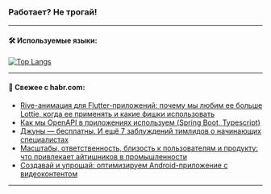 ### Работает? Не трогай!

---
<!--
#### 🛠️ Technical stack:

![Java](https://img.shields.io/badge/Java-informational?logo=Oracle&style=flat&logoColor=white&color=FF4500)
![Kotlin](https://img.shields.io/badge/Kotlin-informational?logo=Kotlin&style=flat&logoColor=white&color=774D97)
![TS](https://img.shields.io/badge/TypeScript-informational?logo=typeScript&style=flat&logoColor=black&color=017acc)
![Python](https://img.shields.io/badge/Python-informational?logo=Python&style=flat&logoColor=black&color=ffdd54) <br>
![Spring](https://img.shields.io/badge/Spring-informational?logo=Spring&style=flat&logoColor=white&color=6DB33F) 
![SpringBoot](https://img.shields.io/badge/SpringBoot-informational?logo=SpringBoot&style=flat&logoColor=white&color=6DB33F)
![Nest](https://img.shields.io/badge/NestJS-informational?logo=NestJS&style=flat&logoColor=white&color=E0234E) 
![NodeJS](https://img.shields.io/badge/NodeJS-informational?logo=node.js&style=flat&logoColor=white&color=70A760)<br>
![PostgreSQL](https://img.shields.io/badge/PostgreSQL-informational?logo=PostgreSQL&style=flat&logoColor=white&color=DAA520)
![MongoDB](https://img.shields.io/badge/MongoDB-informational?logo=MongoDB&style=flat&logoColor=white&color=870000)
![Apache](https://img.shields.io/badge/Apache-informational?logo=apache&style=flat&logoColor=white&color=f74e28)

___ 
-->

#### 🛠️ Используемые языки:

[![Top Langs](https://github-readme-stats-u2qms2cxw-advtsettinggmailcoms-projects.vercel.app/api/top-langs/?username=zloylis&langs_count=10&hide_title=true&title_color=e6edf3&size_weight=0.5&count_weight=0.5&layout=compact&hide_progress=true&hide_border=true&theme=dracula)](https://github.com/zloylis)

<!---


####  :octocat:&nbsp;&nbsp; Статистика:

![GitHub stats](https://github-readme-stats-u2qms2cxw-advtsettinggmailcoms-projects.vercel.app/api?username=zloylis&show_icons=true&hide_border=true&theme=dracula&title_color=e6edf3&include_all_commits=true&count_private=true&hide_rank=false&hide_title=true&rank_icon=github)
-->
---

#### 💬 Свежее с habr.com:

<!-- BLOG-POST-LIST:START -->
- [Rive-анимация для Flutter-приложений: почему мы любим ее больше Lottie, когда ее применять и какие фишки использовать](https://habr.com/ru/companies/agima/articles/827732/?utm_source=habrahabr&utm_medium=rss&utm_campaign=827732)
- [Как мы OpenAPI в приложениях используем &lpar;Spring Boot, Typescript&rpar;](https://habr.com/ru/companies/alfastrah/articles/820513/?utm_source=habrahabr&utm_medium=rss&utm_campaign=820513)
- [Джуны — бесплатны. И ещё 7 заблуждений тимлидов о начинающих специалистах](https://habr.com/ru/companies/zvuk/articles/798251/?utm_source=habrahabr&utm_medium=rss&utm_campaign=798251)
- [Масштабы, ответственность, близость к пользователям и продукту: что привлекает айтишников в промышленности](https://habr.com/ru/companies/oleg-bunin/articles/827852/?utm_source=habrahabr&utm_medium=rss&utm_campaign=827852)
- [Создавай и упрощай: оптимизируем Android-приложение с видеоконтентом](https://habr.com/ru/companies/simbirsoft/articles/827824/?utm_source=habrahabr&utm_medium=rss&utm_campaign=827824)
<!-- BLOG-POST-LIST:END -->

---
